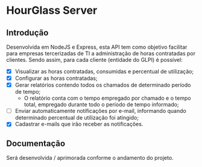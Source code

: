 HourGlass Server
==============

## Introdução

Desenvolvida em NodeJS e Express, esta API tem como objetivo facilitar para empresas tercerizadas de TI a administração de horas contratadas por clientes.
Sendo assim, para cada cliente (entidade do GLPI) é possível:

- [x] Visualizar as horas contratadas, consumidas e percentual de utilização;
- [x] Configurar as horas contratadas;
- [x] Gerar relatórios contendo todos os chamados de determinado período de tempo;
  - O relatório conta com o tempo empregado por chamado e o tempo total, empregado durante todo o período de tempo informado;
- [ ] Enviar automaticamente notificações por e-mail, informando quando determinado percentual de utilização foi atingido;
- [x] Cadastrar e-mails que irão receber as notificações.

## Documentação

Será desenvolvida / aprimorada conforme o andamento do projeto.

